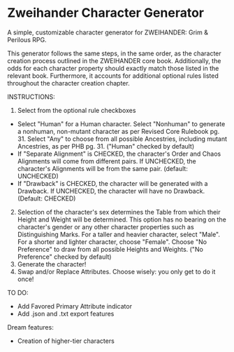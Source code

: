 # Zweihander Character Generator
A simple, customizable character generator for ZWEIHANDER: Grim &amp; Perilous RPG.

This generator follows the same steps, in the same order, as the character creation process outlined in the ZWEIHANDER core book. Additionally, the odds for each character property should exactly match those listed in the relevant book. Furthermore, it accounts for additional optional rules listed throughout the character creation chapter.

INSTRUCTIONS:
1. Select from the optional rule checkboxes
- Select "Human" for a Human character. Select "Nonhuman" to generate a nonhuman, non-mutant character as per Revised Core Rulebook pg. 31. Select "Any" to choose from all possible Ancestries, including mutant Ancestries, as per PHB pg. 31. ("Human" checked by default)
- If "Separate Alignment" is CHECKED, the character's Order and Chaos Alignments will come from different pairs. If UNCHECKED, the character's Alignments will be from the same pair. (default: UNCHECKED)
- If "Drawback" is CHECKED, the character will be generated with a Drawback. If UNCHECKED, the character will have no Drawback. (Default: CHECKED)
2. Selection of the character's sex determines the Table from which their Height and Weight will be determined. This option has no bearing on the character's gender or any other character properties such as Distinguishing Marks. For a taller and heavier character, select "Male". For a shorter and lighter character, choose "Female". Choose "No Preference" to draw from all possible Heights and Weights. ("No Preference" checked by default)
3. Generate the character!
4. Swap and/or Replace Attributes. Choose wisely: you only get to do it once!

TO DO:
- Add Favored Primary Attribute indicator
- Add .json and .txt export features

Dream features:
- Creation of higher-tier characters
